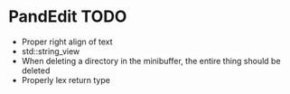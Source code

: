 # PandEdit TODO

- Proper right align of text
- std::string_view
- When deleting a directory in the minibuffer, the entire thing should be deleted
- Properly lex return type
